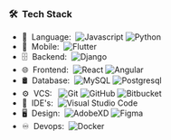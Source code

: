 <h3> 🛠 &nbsp;Tech Stack</h3>

- 📜 &nbsp;Language:&nbsp;
  ![Javascript](https://img.shields.io/badge/-JavaScript-0A1A2F?style=flat&logo=Javascript&logoColor=yellow)
  ![Python](https://img.shields.io/badge/-Python-0A1A2F?style=flat&logo=Python)
- 📱 &nbsp;Mobile:&nbsp;
  ![Flutter](https://img.shields.io/badge/-Flutter-0A1A2F?style=flat&logo=Flutter&logoColor=00d8fd)
- 🗄 &nbsp;Backend:&nbsp;
  ![Django](https://img.shields.io/badge/-Django-0A1A2F?style=flat&logo=Django)
- 🌐 &nbsp;Frontend:&nbsp;
  ![React](https://img.shields.io/badge/-React-0A1A2F?style=flat&logo=react)
  ![Angular](https://img.shields.io/badge/-Angular-0A1A2F?style=flat&logo=angular&logoColor=d5042f)
- 🛢 &nbsp;Database:&nbsp;
  ![MySQL](https://img.shields.io/badge/-MySQL-0A1A2F?style=flat&logo=mysql&logoColor=00d8fd)
  ![Postgresql](https://img.shields.io/badge/-Postgresql-0A1A2F?style=flat&logo=postgresql)
- ⚙️ &nbsp;VCS: &nbsp;
  ![Git](https://img.shields.io/badge/-Git-0A1A2F?style=flat&logo=git)
  ![GitHub](https://img.shields.io/badge/-GitHub-0A1A2F?style=flat&logo=github)
  ![Bitbucket](https://img.shields.io/badge/-bitbucket-0A1A2F?style=flat&logo=bitbucket)
- 🔧 &nbsp;IDE's:&nbsp;
  ![Visual Studio Code](https://img.shields.io/badge/-Visual%20Studio%20Code-0A1A2F?style=flat&logo=visual-studio-code&logoColor=007ACC)
- 🖥 &nbsp;Design:&nbsp;
  ![AdobeXD](https://img.shields.io/badge/-AdobeXD-0A1A2F?style=flat&logo=adobe-xd)
  ![Figma](https://img.shields.io/badge/-Figma-0A1A2F?style=flat&logo=figma)
- ♾️ &nbsp;Devops:&nbsp;
  ![Docker](https://img.shields.io/badge/-Docker-0A1A2F?style=flat&logo=docker&logoColor=blue)
